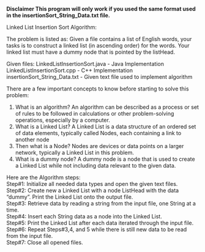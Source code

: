 **Disclaimer
This program will only work if you used the same format used in the insertionSort_String_Data.txt file.**

Linked List Insertion Sort Algorithm:

The problem is listed as:
Given a file contains a list of English words, your tasks is to construct a linked list (in ascending order) for the words.  Your linked list must have a dummy node that is pointed by the listHead.

Given files:
LinkedListInsertionSort.java - Java Implementation
LinkedListInsertionSort.cpp - C++ Implementation
insertionSort_String_Data.txt - Given text file used to implement algorithm

There are a few important concepts to know before starting to solve this problem:
1) What is an algorithm? An algorithm can be described as a process or set of rules to be followed in calculations or other problem-solving operations, especially by a computer.
2) What is a Linked List? A Linked List is a data structure of an ordered set of data elements, typically called Nodes, each containing a link to another node
3) Then what is a Node? Nodes are devices or data points on a larger network, typically a Linked List in this problem.
4) What is a dummy node? A dummy node is a node that is used to create a Linked List while not including data relevant to the given data.

Here are the Algorithm steps:  
Step#1: Initialize all needed data types and open the given text files.  
Step#2: Create new a Linked List with a node ListHead with the data “dummy”. Print the Linked List onto the output file.  
Step#3: Retrieve data by reading a string from the input file, one String at a time.  
Step#4: Insert each String data as a node into the Linked List.  
Step#5: Print the Linked List after each data iterated through the input file.  
Step#6: Repeat Steps#3,4, and 5 while there is still new data to be read from the input file.  
Step#7: Close all opened files.  
